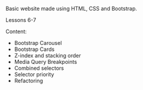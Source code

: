 Basic website made using HTML, CSS and Bootstrap.

Lessons 6-7

Content:
- Bootstrap Carousel
- Bootstrap Cards
- Z-index and stacking order
- Media Query Breakpoints
- Combined selectors
- Selector priority
- Refactoring